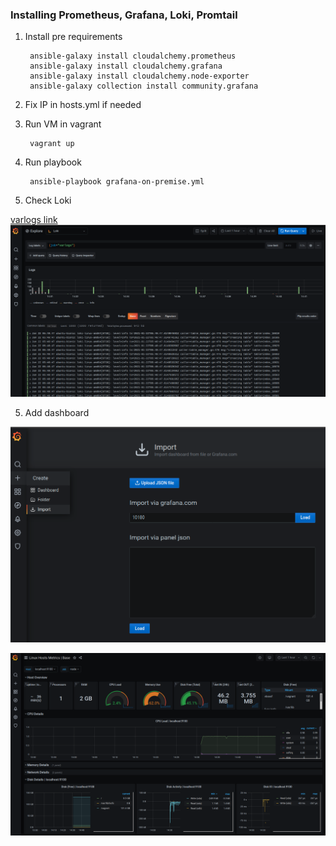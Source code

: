 ### Installing Prometheus, Grafana, Loki, Promtail
1. Install pre requirements

        ansible-galaxy install cloudalchemy.prometheus
        ansible-galaxy install cloudalchemy.grafana
        ansible-galaxy install cloudalchemy.node-exporter
        ansible-galaxy collection install community.grafana

2. Fix IP in hosts.yml if needed
3. Run VM in vagrant

        vagrant up
3. Run playbook

        ansible-playbook grafana-on-premise.yml
4. Check Loki

[varlogs link](http://192.168.99.99:3000/explore?orgId=1&left=%5B%22now-1h%22,%22now%22,%22Loki%22,%7B%22expr%22:%22%7Bjob%3D%5C%22varlogs%5C%22%7D%22%7D%5D)
![cluster_1_redy](docs/loki.png)

5. Add dashboard

![dashboard_add](docs/dashboard.png)

![dashboard](docs/dashboard2.png)
